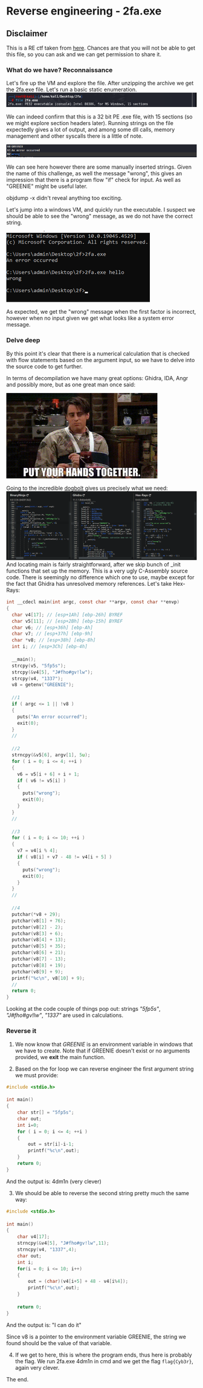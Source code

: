 # Reverse engineering - 2fa.exe
## Disclaimer
This is a RE ctf taken from [here](https://cywar.hackeru.com/challenges/2-factor-auth). Chances are that you will not be able to get this file, so you can ask and we can get permission to share it. 

### What do we have? Reconnaissance
Let's fire up the VM and explore the file.
After unzipping the archive we get the 2fa.exe file. Let's run a basic static enumeration.
![s1](imgs/s1.png)

We can indeed confirm that this is a 32 bit PE .exe file, with 15 sections (so we might explore section headers later).
Running strings on the file expectedly gives a lot of output, and among some dll calls, memory management and other syscalls there is a little of note.

![s2](imgs/s2.png)

We can see here however there are some manually inserted strings. Given the name of this challenge, as well the message "wrong", this gives an impression that there is a program flow "if" check for input. As well as "GREENIE" might be useful later.


objdump -x didn't reveal anything too exciting. 

Let's jump into a windows VM, and quickly run the executable. I suspect we should be able to see the "wrong" message, as we do not have the correct string.

![s3](imgs/s3.png)

As expected, we get the "wrong" message when the first factor is incorrect, however when no input given we get what looks like a system error message.

### Delve deep

By this point it's clear that there is a numerical calculation that is checked with flow statements based on the argument input, so we have to delve into the source code to get further.

In terms of decompilation we have many great options: Ghidra, IDA, Angr and possibly more, but as one great man once said:

![s4](imgs/s4.gif)

Going to the incredible [dogbolt](dogbolt.org) gives us precisely what we need:
![s5](imgs/s5.png)
And locating main is fairly straightforward, after we skip bunch of _init functions that set up the memory.
This is a very ugly C-Assembly source code. There is seemingly no difference which one to use, maybe except for the fact that Ghidra has unresolved memory references. Let's take Hex-Rays:

```C
int __cdecl main(int argc, const char **argv, const char **envp)
{
  char v4[17]; // [esp+1Ah] [ebp-26h] BYREF
  char v5[11]; // [esp+2Bh] [ebp-15h] BYREF
  char v6; // [esp+36h] [ebp-Ah]
  char v7; // [esp+37h] [ebp-9h]
  char *v8; // [esp+38h] [ebp-8h]
  int i; // [esp+3Ch] [ebp-4h]

  __main();
  strcpy(v5, "5fp5s");
  strcpy(&v4[5], "J#fho#gv!lw");
  strcpy(v4, "1337");
  v8 = getenv("GREENIE");

  //1
  if ( argc <= 1 || !v8 )
  {
    puts("An error occurred");
    exit(0);
  }
  //

  //2
  strncpy(&v5[6], argv[1], 5u);
  for ( i = 0; i <= 4; ++i )
  {
    v6 = v5[i + 6] + i + 1;
    if ( v6 != v5[i] )
    {
      puts("wrong");
      exit(0);
    }
  }
  //

  //3
  for ( i = 0; i <= 10; ++i )
  {
    v7 = v4[i % 4];
    if ( v8[i] + v7 - 48 != v4[i + 5] )
    {
      puts("wrong");
      exit(0);
    }
  }
  //

  //4
  putchar(*v8 + 29);
  putchar(v8[1] + 76);
  putchar(v8[2] - 2);
  putchar(v8[3] + 6);
  putchar(v8[4] + 13);
  putchar(v8[5] + 35);
  putchar(v8[6] + 21);
  putchar(v8[7] - 13);
  putchar(v8[8] + 19);
  putchar(v8[9] + 9);
  printf("%c\n", v8[10] + 9);
  //
  return 0;
}
```
Looking at the code couple of things pop out: strings *"5fp5s"*, *"J#fho#gv!lw"*, *"1337"* are used in calculations. 

### Reverse it

1. We now know that *GREENIE* is an environment variable in windows that we have to create. Note that if GREENIE doesn't exist or no arguments provided, we **exit** the main function.

2. Based on the for loop we can reverse engineer the first argument string we must provide:
```C
#include <stdio.h>

int main()
{
    char str[] = "5fp5s";
    char out;
    int i=0;
    for ( i = 0; i <= 4; ++i )
    {
        out = str[i]-i-1;
        printf("%c\n",out);
    }
    return 0;
}
```
And the output is: 4dm1n (very clever)

3. We should be able to reverse the second string pretty much the same way:
```C
#include <stdio.h>

int main()
{
    char v4[17];
    strncpy(&v4[5], "J#fho#gv!lw",11);
    strncpy(v4, "1337",4); 
    char out;
    int i;
    for(i = 0; i <= 10; i++)
    {
        out = (char)(v4[i+5] + 48 - v4[i%4]);
        printf("%c\n",out);
    }

    return 0;
}
```
And the output is: "I can do it"

Since v8 is a pointer to the environment variable GREENIE, the string we found should be the value of that variable. 

4. If we get to here, this is where the program ends, thus here is probably the flag. We run 2fa.exe 4dm1n in cmd and we get the flag `flag{Cyb3r}`, again very clever. 

The end.